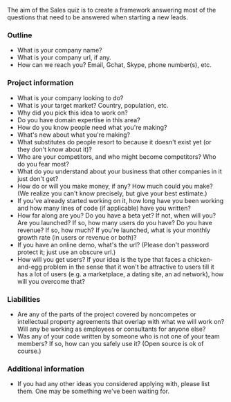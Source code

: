 The aim of the Sales quiz is to create a framework answering most of the questions that need to be answered when starting a new leads.

### Outline

* What is your company name?
* What is your company url, if any.
* How can we reach you? Email, Gchat, Skype, phone number(s), etc.

### Project information

* What is your company looking to do?
* What is your target market? Country, population, etc.
* Why did you pick this idea to work on?
* Do you have domain expertise in this area?
* How do you know people need what you're making?
* What's new about what you're making?
* What substitutes do people resort to because it doesn't exist yet (or they don't know about it)?
* Who are your competitors, and who might become competitors? Who do you fear most?
* What do you understand about your business that other companies in it just don't get?
* How do or will you make money, if any? How much could you make? (We realize you can't know precisely, but give your best estimate.)
* If you've already started working on it, how long have you been working and how many lines of code (if applicable) have you written?
* How far along are you? Do you have a beta yet? If not, when will you? Are you launched? If so, how many users do you have? Do you have revenue? If so, how much? If you're launched, what is your monthly growth rate (in users or revenue or both)?
* If you have an online demo, what's the url? (Please don't password protect it; just use an obscure url.)
* How will you get users? If your idea is the type that faces a chicken-and-egg problem in the sense that it won't be attractive to users till it has a lot of users (e.g. a marketplace, a dating site, an ad network), how will you overcome that?

### Liabilities

* Are any of the parts of the project covered by noncompetes or intellectual property agreements that overlap with what we will work on? Will any be working as employees or consultants for anyone else?
* Was any of your code written by someone who is not one of your team members? If so, how can you safely use it? (Open source is ok of course.)

### Additional information
* If you had any other ideas you considered applying with, please list them. One may be something we've been waiting for.
